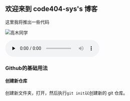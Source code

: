 ## 欢迎来到 code404-sys's 博客

这里我将推出一些代码

![高木同学](https://i0.hdslb.com/bfs/article/ccabd33d437eaa36974d24ebcb643dd7b2ff061c.jpg)

<audio id="audio" controls="" preload="none">
      <source id="mp3" src="https://github.com/code404-sys/code404-sys.github.io/blob/main/music1.mp3">
      </audio>


### Github的基础用法

#### 创建新仓库

创建新文件夹，打开，然后执行`git init`以创建新的 git 仓库。

